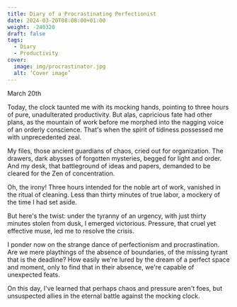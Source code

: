 ```yaml
---
title: Diary of a Procrastinating Perfectionist
date: 2024-03-20T08:08:00+01:00
weight: -240320
draft: false
tags:
  - Diary
  - Productivity
cover:
  image: img/procrastinator.jpg
  alt: ‘Cover image’
---
```


March 20th

Today, the clock taunted me with its mocking hands, pointing to three hours of pure, unadulterated productivity. But alas, capricious fate had other plans, as the mountain of work before me morphed into the nagging voice of an orderly conscience. That's when the spirit of tidiness possessed me with unprecedented zeal.

My files, those ancient guardians of chaos, cried out for organization. The drawers, dark abysses of forgotten mysteries, begged for light and order. And my desk, that battleground of ideas and papers, demanded to be cleared for the Zen of concentration.

Oh, the irony! Three hours intended for the noble art of work, vanished in the ritual of cleaning. Less than thirty minutes of true labor, a mockery of the time I had set aside.

But here's the twist: under the tyranny of an urgency, with just thirty minutes stolen from dusk, I emerged victorious. Pressure, that cruel yet effective muse, led me to resolve the crisis.

I ponder now on the strange dance of perfectionism and procrastination. Are we mere playthings of the absence of boundaries, of the missing tyrant that is the deadline? How easily we're lured by the dream of a perfect space and moment, only to find that in their absence, we're capable of unexpected feats.

On this day, I've learned that perhaps chaos and pressure aren't foes, but unsuspected allies in the eternal battle against the mocking clock.

